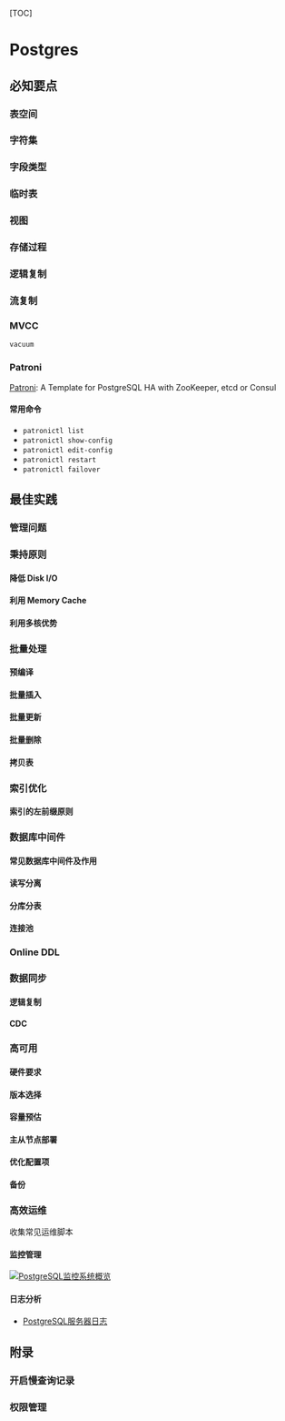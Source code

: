 [TOC]

# Postgres

## 必知要点
### 表空间
### 字符集
### 字段类型
### 临时表
### 视图
### 存储过程
### 逻辑复制
### 流复制
### MVCC

`vacuum`

### Patroni

[Patroni](https://github.com/zalando/patroni): A Template for PostgreSQL HA with ZooKeeper, etcd or Consul

#### 常用命令

- `patronictl list`
- `patronictl show-config`
- `patronictl edit-config`
- `patronictl restart`
- `patronictl failover`

## 最佳实践
### 管理问题
### 秉持原则
#### 降低 Disk I/O
#### 利用 Memory Cache
#### 利用多核优势

### 批量处理
#### 预编译
#### 批量插入
#### 批量更新
#### 批量删除
#### 拷贝表

### 索引优化
#### 索引的左前缀原则

### 数据库中间件
#### 常见数据库中间件及作用
#### 读写分离
#### 分库分表
#### 连接池

### Online DDL

### 数据同步
#### 逻辑复制
#### CDC

### 高可用
#### 硬件要求
#### 版本选择
#### 容量预估
#### 主从节点部署
#### 优化配置项
#### 备份

### 高效运维

收集常见运维脚本

#### 监控管理

[![PostgreSQL监控系统概览](https://github.com/Vonng/pg/raw/master/img/monitor-arch.png)](https://github.com/Vonng/pg/blob/master/mon/overview.md)

#### 日志分析

- [PostgreSQL服务器日志](https://github.com/Vonng/pg/blob/master/admin/logging.md)

## 附录
### 开启慢查询记录
### 权限管理